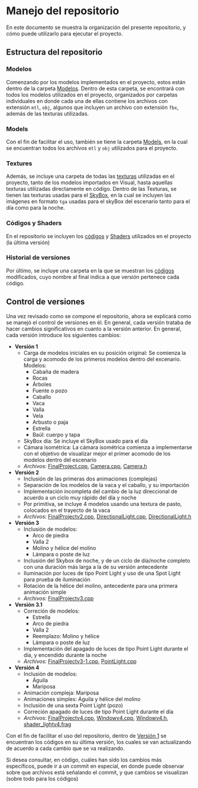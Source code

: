# Manejo del repositorio
En este documento se muestra la organización del presente repositorio, y cómo puede utilizarlo para ejecutar el proyecto.

## Estructura del repositorio
### Modelos
Comenzando por los modelos implementados en el proyecto, estos están dentro de la carpeta [Modelos](/Modelos). Dentro de esta carpeta, 
se encontrará con todos los modelos utilizados en el proyecto, organizados por carpetas individuales en donde cada una de ellas contiene
los archivos con extensión `mtl`, `obj`, algunos que incluyen un archivo con extensión `fbx`, además de las texturas utilizadas.

### Models
Con el fin de facilitar el uso, también se tiene la carpeta [Models](/Models), en la cual se encuentran todos los archivos `mtl` y `obj`
utilizados para el proyecto.

### Textures
Además, se incluye una carpeta de todas las [texturas](Textures) utilizadas en el proyecto, tanto de los modelos importados en Visual, hasta aquellas
texturas utilizadas directamente en código. Dentro de las Texturas, se tienen las texturas usadas para el [SkyBox](/Textures/Skybox), en la cual se
incluyen las imágenes en formato `tga` usadas para el skyBox del escenario tanto para el día como para la noche.

### Códigos y Shaders
En el repositorio se incluyen los [códigos](/Version1) y [Shaders](/Version1/shaders) utilizados en el proyecto (la última versión)

### Historial de versiones
Por último, se incluye una carpeta en la que se muestran los [códigos](Versiones) modificados, cuyo nombre al final indica a que versión pertenece
cada código.

## Control de versiones
Una vez revisado como se compone el repositorio, ahora se explicará como se manejó el control de versiones en él. En general, cada versión trataba
de hacer cambios significativos en cuanto a la versión anterior. En general, cada versión introduce los siguientes cambios:
- **Versión 1**
  - Carga de modelos iniciales en su posición original: Se comienza la carga y acomodo de los primeros modelos dentro del excenario. Modelos:
    - Cabaña de madera
    - Rocas
    - Árboles
    - Fuente o pozo
    - Caballo
    - Vaca
    - Valla
    - Vela
    - Arbusto o paja
    - Estrella
    - Baúl: cuerpo y tapa
  - SkyBox día: Se incluye el SkyBox usado para el día
  - Cámara isométrica: La cámara isométrica comienza a implementarse con el objetivo de visualizar mejor el primer acomodo de los modelos dentro del escenario
  - *Archivos:* [FinalProject.cpp](/Versiones/FinalProject.cpp), [Camera.cpp](/Version1/Camera.cpp), [Camera.h](/Version1/Camera.h)
- **Versión 2**
  - Inclusión de las primeras dos animaciones (complejas)
  - Separación de los modelos de la vaca y el caballo, y su importación
  - Implementación incompleta del cambio de la luz direccional de acuerdo a un ciclo muy rápido del día y noche
  - Por primitiva, se incluye 4 modelos usando una textura de pasto, colocados en el trayecto de la vaca
  - *Archivos:* [FinalProjectv2.cpp](/Versiones/FinalProjectv2.cpp), [DirectionalLight.cpp](/Version1/DirectionalLight.cpp), [DirectionalLight.h](/Version1/DirectionalLight.h)
- **Versión 3**
  - Inclusión de modelos:
    - Arco de piedra
    - Valla 2
    - Molino y hélice del molino
    - Lámpara o poste de luz
  - Inclusión del Skybox de noche, y de un ciclo de día/noche completo con una duración más larga a la de su versión antecedente
  - Iluminación por luces de tipo Point Light y uso de una Spot Light para prueba de iluminación
  - Rotación de la hélice del molino, antecedente para una primera animación simple
  - *Archivos:* [FinalProjectv3.cpp](/Versiones/FinalProjectv3.cpp)
- **Versión 3.1**
  - Correción de modelos:
    - Estrella
    - Arco de piedra
    - Valla 2
    - Reemplazo: Molino y hélice
    - Lámpara o poste de luz
  - Implementación del apagado de luces de tipo Point Light durante el día, y encendido durante la noche
  - *Archivos:* [FinalProjectv3-1.cpp](/Versiones/FinalProjectv3-1.cpp), [PointLight.cpp](/Versiones/PointLight.cpp)
- **Versión 4**
  - Inclusión de modelos:
    - Águila
    - Mariposa
  - Animación compleja: Mariposa
  - Animaciones simples: Águila y hélice del molino
  - Inclusión de una sexta Point Light (pozo)
  - Correción apagado de luces de tipo Point Light durante el día
  - *Archivos:* [FinalProjectv4.cpp](/Versiones/FinalProjectv4.cpp), [Windowv4.cpp](/Versiones/Windowv4.cpp), [Windowv4.h](/Versiones/Windowv4.h), [shader_lightv4.frag](/Versiones/shader_lightv4.frag)

Con el fin de facilitar el uso del repositorio, dentro de [Versión 1](/Version1) se encuentran los códigos en su última versión,
los cuales se van actualizando de acuerdo a cada cambio que se va realizando.

Si desea consultar, en código, cuáles han sido los cambios más específicos, puede ir a un commit en especial, en donde puede observar sobre
que archivos está señalando el commit, y que cambios se visualizan (sobre todo para los códigos)

